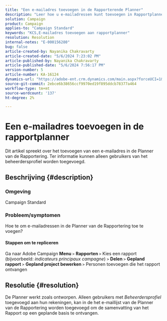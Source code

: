```yaml
---
title: "Een e-mailadres toevoegen in de Rapporterende Planner"
description: "Leer hoe u e-mailadressen kunt toevoegen in Rapportplanner. Alleen gebruikers met een beheerdersprofiel kunnen worden toegevoegd."
solution: Campaign
product: Campaign
applies-to: "Campaign Standard"
keywords: "KCS,E-mailadres toevoegen aan rapportplanner"
resolution: Resolution
internal-notes: "E-000156280"
bug: false
article-created-by: Nayanika Chakravarty
article-created-date: "5/6/2024 7:23:02 PM"
article-published-by: Nayanika Chakravarty
article-published-date: "5/6/2024 7:56:17 PM"
version-number: 5
article-number: KA-16124
dynamics-url: "https://adobe-ent.crm.dynamics.com/main.aspx?forceUCI=1&pagetype=entityrecord&etn=knowledgearticle&id=c2c5140b-de0b-ef11-9f8a-6045bd0065b6"
source-git-commit: 2ebce6b38656ccf9970ed19f895ddcb78377a464
workflow-type: tm+mt
source-wordcount: '137'
ht-degree: 2%

---
```


# Een e-mailadres toevoegen in de rapportplanner


Dit artikel spreekt over het toevoegen van een e-mailadres in de Planner van de Rapportering. Ter informatie kunnen alleen gebruikers van het beheerdersprofiel worden toegevoegd.

## Beschrijving {#description}


### <b>Omgeving </b>

Campaign Standard

### <b>Probleem/symptomen</b>

Hoe te om e-mailadressen in de Planner van de Rapportering toe te voegen?

#### Stappen om te repliceren

Ga naar Adobe Campaign <b>Menu </b>`>`  <b>Rapporten </b>`>`  Kies een rapport (bijvoorbeeld: *indicateurs principaux campagne*) `>`  <b>Delen </b>`>`  <b>Gepland rapport </b>`>`  <b>Gepland project bewerken </b>`>`  Personen toevoegen die het rapport ontvangen


## Resolutie {#resolution}


De Planner werkt zoals ontworpen. Alleen gebruikers met *Beheerdersprofiel* toegevoegd aan hun rekeningen, kan in de het e-maillijst van de Planner van de Rapportering worden toegevoegd om de samenvatting van het Rapport op een geplande basis te ontvangen.




